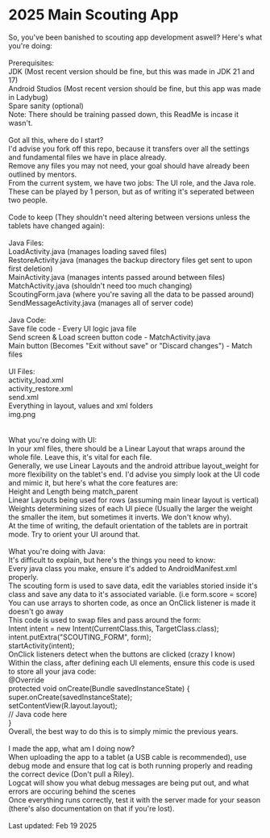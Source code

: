 # 2025 Main Scouting App

So, you've been banished to scouting app development aswell? Here's what you're doing: <br/> 
<br/> 
Prerequisites:<br/> 
JDK (Most recent version should be fine, but this was made in JDK 21 and 17) <br/> 
Android Studios (Most recent version should be fine, but this app was made in Ladybug)<br/> 
Spare sanity (optional) <br/> 
Note: There should be training passed down, this ReadMe is incase it wasn't. <br/> 
<br/> 
Got all this, where do I start? <br/> 
I'd advise you fork off this repo, because it transfers over all the settings and fundamental files we have in place already. <br/> 
Remove any files you may not need, your goal should have already been outlined by mentors. <br/> 
From the current system, we have two jobs: The UI role, and the Java role. These can be played by 1 person, but as of writing it's seperated between two people. <br/> 
<br/> 
Code to keep (They shouldn't need altering between versions unless the tablets have changed again): <br/> 
<br/> 
Java Files: <br/> 
LoadActivity.java (manages loading saved files)<br/> 
RestoreActivity.java (manages the backup directory files get sent to upon first deletion)<br/> 
MainActivity.java (manages intents passed around between files)<br/> 
MatchActivity.java (shouldn't need too much changing)<br/> 
ScoutingForm.java (where you're saving all the data to be passed around)<br/> 
SendMessageActivity.java (manages all of server code)<br/> 
<br/> 
Java Code:<br/> 
Save file code - Every UI logic java file<br/> 
Send screen & Load screen button code - MatchActivity.java<br/> 
Main button (Becomes "Exit without save" or "Discard changes") - Match files<br/> 
<br/> 
UI Files: <br/> 
activity_load.xml<br/> 
activity_restore.xml<br/> 
send.xml <br/> 
Everything in layout, values and xml folders <br/> 
img.png <br/> 
<br/> 
<br/> 
What you're doing with UI: <br/> 
In your xml files, there should be a Linear Layout that wraps around the whole file. Leave this, it's vital for each file. <br/> 
Generally, we use Linear Layouts and the android attribue layout_weight for more flexibility on the tablet's end. I'd advise you simply look at the UI code and mimic it, but here's what the core features are: <br/> 
Height and Length being match_parent <br/> 
Linear Layouts being used for rows (assuming main linear layout is vertical) <br/> 
Weights determining sizes of each UI piece (Usually the larger the weight the smaller the item, but sometimes it inverts. We don't know why). <br/> 
At the time of writing, the default orientation of the tablets are in portrait mode. Try to orient your UI around that. <br/> 
<br/> 
What you're doing with Java: <br/> 
It's difficult to explain, but here's the things you need to know: <br/> 
Every java class you make, ensure it's added to AndroidManifest.xml properly. <br/> 
The scouting form is used to save data, edit the variables storied inside it's class and save any data to it's associated variable. (i.e form.score = score) <br/> 
You can use arrays to shorten code, as once an OnClick listener is made it doesn't go away <br/> 
This code is used to swap files and pass around the form: <br/> 
Intent intent = new Intent(CurrentClass.this, TargetClass.class);<br/> 
intent.putExtra("SCOUTING_FORM", form);<br/> 
startActivity(intent);<br/> 
OnClick listeners detect when the buttons are clicked (crazy I know) <br/> 
Within the class, after defining each UI elements, ensure this code is used to store all your java code: <br/> 
    @Override <br/> 
    protected void onCreate(Bundle savedInstanceState) {<br/> 
        super.onCreate(savedInstanceState);<br/> 
        setContentView(R.layout.layout);<br/> 
        // Java code here <br/> 
    } <br/> 
Overall, the best way to do this is to simply mimic the previous years.<br/> 
<br/> 
I made the app, what am I doing now? <br/> 
When uploading the app to a tablet (a USB cable is recommended), use debug mode and ensure that log cat is both running properly and reading the correct device (Don't pull a Riley). <br/> 
Logcat will show you what debug messages are being put out, and what errors are occuring behind the scenes <br/> 
Once everything runs correctly, test it with the server made for your season (there's also documentation on that if you're lost).<br/> 
<br/> 
Last updated: Feb 19 2025
